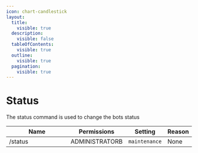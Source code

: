 ```yaml
---
icon: chart-candlestick
layout:
  title:
    visible: true
  description:
    visible: false
  tableOfContents:
    visible: true
  outline:
    visible: true
  pagination:
    visible: true
---
```


# Status

The status command is used to change the bots status

<table><thead><tr><th width="254">Name</th><th>Permissions</th><th>Setting</th><th>Reason</th></tr></thead><tbody><tr><td>/status</td><td>ADMINISTRATORB</td><td><code>maintenance</code></td><td>None</td></tr></tbody></table>
